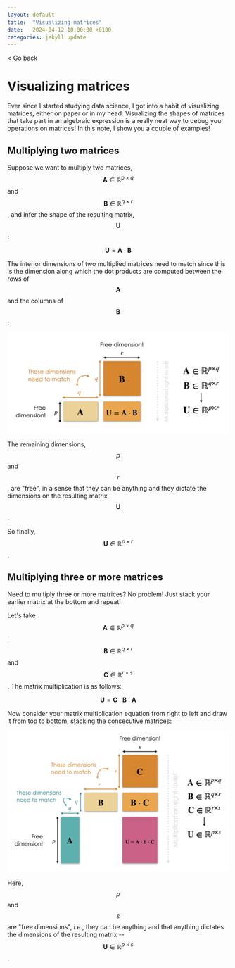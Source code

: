 ```yaml
---
layout: default
title:  "Visualizing matrices"
date:   2024-04-12 10:00:00 +0100
categories: jekyll update
---
```


<script type="text/javascript" async="" src="https://cdnjs.cloudflare.com/ajax/libs/mathjax/2.7.4/MathJax.js?config=TeX-MML-AM_CHTML">
</script>

<p>
   <a href="/kamilazdybal.github.io/#blog">
      < Go back
  </a>
</p>

# Visualizing matrices

Ever since I started studying data science, I got into a habit of visualizing matrices, 
either on paper or in my head. Visualizing the shapes of matrices that take part in an algebraic expression 
is a really neat way to debug your operations on matrices! In this note, I show you a couple of examples!

## Multiplying two matrices

Suppose we want to multiply two matrices, <span class="math display">$$\mathbf{A} \in \mathbb{R}^{p \times q}$$</span>
and <span class="math display">$$\mathbf{B} \in \mathbb{R}^{q \times r}$$</span>, and infer the shape of the
resulting matrix, <span class="math display">$$\mathbf{U}$$</span>:

<span class="math display">$$\mathbf{U} = \mathbf{A} \cdot \mathbf{B}$$</span>

The interior dimensions of two multiplied matrices need to match since this is the dimension along which 
the dot products are computed between the rows of <span class="math display">$$\mathbf{A}$$</span> and the columns
of <span class="math display">$$\mathbf{B}$$</span>:

<p align="center">
  <img src="https://github.com/kamilazdybal/kamilazdybal.github.io/raw/main/_posts/visualizing-matrices-A-times-B.png" width="700">
</p>

The remaining dimensions, <span class="math display">$$p$$</span> and <span class="math display">$$r$$</span>, are "free",
in a sense that they can be anything and they dictate the dimensions on the resulting matrix, <span class="math display">$$\mathbf{U}$$</span>.

So finally, <span class="math display">$$\mathbf{U} \in \mathbb{R}^{p \times r}$$</span>.

## Multiplying three or more matrices

Need to multiply three or more matrices? No problem! Just stack your earlier matrix at the bottom and repeat!

Let's take <span class="math display">$$\mathbf{A} \in \mathbb{R}^{p \times q}$$</span>, 
<span class="math display">$$\mathbf{B} \in \mathbb{R}^{q \times r}$$</span> and 
<span class="math display">$$\mathbf{C} \in \mathbb{R}^{r \times s}$$</span>. The matrix multiplication is as follows:

<span class="math display">$$\mathbf{U} = \mathbf{C} \cdot \mathbf{B} \cdot \mathbf{A}$$</span>

Now consider your matrix multiplication equation from right to left and draw it from top to bottom, stacking the consecutive matrices: 

<p align="center">
  <img src="https://github.com/kamilazdybal/kamilazdybal.github.io/raw/main/_posts/visualizing-matrices-A-times-B-times-C.png" width="800">
</p>

Here, <span class="math display">$$p$$</span> and <span class="math display">$$s$$</span> are "free dimensions", _i.e._, they can be anything
and that anything dictates the dimensions of the resulting matrix -- <span class="math display">$$\mathbf{U} \in \mathbb{R}^{p \times s}$$</span>.